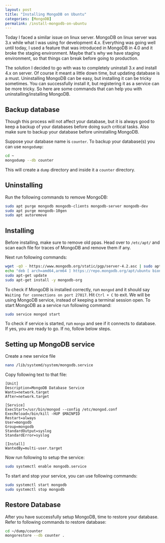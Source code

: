 ```yaml
---
layout: post
title: "Installing MongoDB on Ubuntu"
categories: [MongoDB]
permalink: /install-mongodb-on-ubuntu
---
```


Today I faced a similar issue on linux server. MongoDB on linux server was 3.x while what I was using for development 4.x. Everything was going well until today, I used a feature that was introduced in MongoDB in 4.0 and it broke the staging environment. Maybe that's why we have staging environment, so that things can break before going to production.

The solution I decided to go with was to completely uninstall 3.x and install 4.x on server. Of course it meant a little down time, but updating database is a must. Uninstalling MongoDB can be easy, but installing it can be tricky sometimes. You can successfully install it, but registering it as a service can be more tricky. So here are some commands that can help you with uninstalling/installing MongoDB.

## Backup database

Though this process will not affect your database, but it is always good to keep a backup of your databases before doing such critical tasks. Also make sure to backup your database before uninstalling MongoDB.

Suppose your database name is `counter`. To backup your database(s) you can use `mongodump`:

```bash
cd ~
mongodump --db counter
```

This will create a `dump` directory and inside it a `counter` directory.

## Uninstalling

Run the following commands to remove MongoDB:

```bash
sudo apt purge mongodb mongodb-clients mongodb-server mongodb-dev
sudo apt purge mongodb-10gen
sudo apt autoremove
```

## Installing

Before installing, make sure to remove old ppas. Head over to `/etc/apt/` and scan each file for traces of MongoDB and remove them if any.

Next run following commands:

```bash
wget -qO - https://www.mongodb.org/static/pgp/server-4.2.asc | sudo apt-key add -
echo "deb [ arch=amd64,arm64 ] https://repo.mongodb.org/apt/ubuntu bionic/mongodb-org/4.2 multiverse" | sudo tee /etc/apt/sources.list.d/mongodb-org-4.2.list
sudo apt-get update
sudo apt-get install -y mongodb-org
```

To check if MongoDB is installed correctly, run `mongod` and it should say `Waiting for connections on port 27017`. Hit `Ctrl + C` to exit. We will be using MongoDB service, instead of keeping a terminal session open. To start MongoDB as a service run following command:

```bash
sudo service mongod start
```

To check if service is started, run `mongo` and see if it connects to database. If yes, you are ready to go. If no, follow below steps.

## Setting up MongoDB service

Create a new service file

```bash
nano /lib/systemd/system/mongodb.service
```

Copy following text to that file:

```
[Unit]
Description=MongoDB Database Service
Wants=network.target
After=network.target

[Service]
ExecStart=/usr/bin/mongod --config /etc/mongod.conf
ExecReload=/bin/kill -HUP $MAINPID
Restart=always
User=mongodb
Group=mongodb
StandardOutput=syslog
StandardError=syslog

[Install]
WantedBy=multi-user.target
```

Now run following to setup the service:

```bash
sudo systemctl enable mongodb.service
```

To start and stop your service, you can use following commands:

```bash
sudo systemctl start mongodb
sudo systemctl stop mongodb
```

## Restore Database

After you have successfully setup MongoDB, time to restore your database. Refer to following commands to restore database:

```bash
cd ~/dump/counter
mongorestore --db counter .
```
